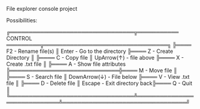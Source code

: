 File explorer console project

Possibilities:

╔═════════════════════════════════╦═══════════ CONTROL ═════════╦═════════════════════════════════╗
╠════ F2 - Rename file(s)         ║ Enter - Go to the directory ╠════ Z - Create Directory        ║
╠════ C  - Copy file              ║ UpArrow(↑)  - file above    ╠════ X - Create .txt file        ║
╠════ A  - Show file attributes   ╠═════════════════════════════╬════ M - Move file               ║
╠════ S  - Search file            ║ DownArrow(↓) - File below   ╠════ V - View .txt file          ║
╠════ D  - Delete file            ║ Escape - Exit directory back╠════ Q - Quit                    ║
╚═════════════════════════════════╩═════════════════════════════╩═════════════════════════════════╝
